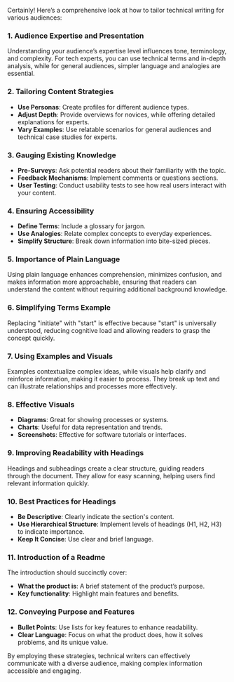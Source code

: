 Certainly! Here’s a comprehensive look at how to tailor technical writing for various audiences:

### 1. Audience Expertise and Presentation
Understanding your audience’s expertise level influences tone, terminology, and complexity. For tech experts, you can use technical terms and in-depth analysis, while for general audiences, simpler language and analogies are essential.

### 2. Tailoring Content Strategies
- **Use Personas**: Create profiles for different audience types.
- **Adjust Depth**: Provide overviews for novices, while offering detailed explanations for experts.
- **Vary Examples**: Use relatable scenarios for general audiences and technical case studies for experts.

### 3. Gauging Existing Knowledge
- **Pre-Surveys**: Ask potential readers about their familiarity with the topic.
- **Feedback Mechanisms**: Implement comments or questions sections.
- **User Testing**: Conduct usability tests to see how real users interact with your content.

### 4. Ensuring Accessibility
- **Define Terms**: Include a glossary for jargon.
- **Use Analogies**: Relate complex concepts to everyday experiences.
- **Simplify Structure**: Break down information into bite-sized pieces.

### 5. Importance of Plain Language
Using plain language enhances comprehension, minimizes confusion, and makes information more approachable, ensuring that readers can understand the content without requiring additional background knowledge.

### 6. Simplifying Terms Example
Replacing "initiate" with "start" is effective because "start" is universally understood, reducing cognitive load and allowing readers to grasp the concept quickly.

### 7. Using Examples and Visuals
Examples contextualize complex ideas, while visuals help clarify and reinforce information, making it easier to process. They break up text and can illustrate relationships and processes more effectively.

### 8. Effective Visuals
- **Diagrams**: Great for showing processes or systems.
- **Charts**: Useful for data representation and trends.
- **Screenshots**: Effective for software tutorials or interfaces.

### 9. Improving Readability with Headings
Headings and subheadings create a clear structure, guiding readers through the document. They allow for easy scanning, helping users find relevant information quickly.

### 10. Best Practices for Headings
- **Be Descriptive**: Clearly indicate the section's content.
- **Use Hierarchical Structure**: Implement levels of headings (H1, H2, H3) to indicate importance.
- **Keep It Concise**: Use clear and brief language.

### 11. Introduction of a Readme
The introduction should succinctly cover:
- **What the product is**: A brief statement of the product’s purpose.
- **Key functionality**: Highlight main features and benefits.

### 12. Conveying Purpose and Features
- **Bullet Points**: Use lists for key features to enhance readability.
- **Clear Language**: Focus on what the product does, how it solves problems, and its unique value.

By employing these strategies, technical writers can effectively communicate with a diverse audience, making complex information accessible and engaging.
